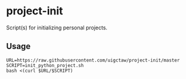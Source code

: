 # project-init

Script(s) for initializing personal projects.

## Usage

```shell
URL=https://raw.githubusercontent.com/uigctaw/project-init/master
SCRIPT=init_python_project.sh
bash <(curl $URL/$SCRIPT)
```
